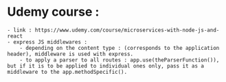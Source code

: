 # Udemy course :
    - link : https://www.udemy.com/course/microservices-with-node-js-and-react
    - express JS middlewares :
        - depending on the content type : (corresponds to the application header), middleware is used with express.
        - to apply a parser to all routes : app.use(theParserFunction()), but if it is to be applied to individual ones only, pass it as a middleware to the app.methodSpecific().
    